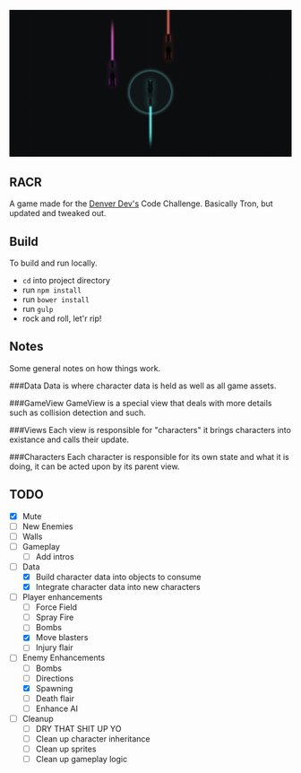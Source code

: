 ![](public/images/splash.jpg)

## RACR
A game made for the [Denver Dev's](http://denverdevs.com) Code Challenge. Basically Tron, but updated and tweaked out.

## Build
To build and run locally.
- `cd` into project directory
- run `npm install`
- run `bower install`
- run `gulp`
- rock and roll, let'r rip!

## Notes
Some general notes on how things work.

###Data
Data is where character data is held as well as all game assets.

###GameView
GameView is a special view that deals with more details such as collision detection and such.

###Views
Each view is responsible for "characters" it brings characters into existance and calls their update.

###Characters
Each character is responsible for its own state and what it is doing, it can be acted upon by its parent view.

## TODO
- [x] Mute
- [ ] New Enemies
- [ ] Walls
- [ ] Gameplay
	- [ ] Add intros
- [ ] Data
	- [x] Build character data into objects to consume
	- [x] Integrate character data into new characters
- [ ] Player enhancements
	- [ ] Force Field
	- [ ] Spray Fire
	- [ ] Bombs
	- [x] Move blasters
	- [ ] Injury flair
- [ ] Enemy Enhancements
	- [ ] Bombs
	- [ ] Directions
	- [x] Spawning
	- [ ] Death flair
	- [ ] Enhance AI
- [ ] Cleanup
	- [ ] DRY THAT SHIT UP YO
	- [ ] Clean up character inheritance
	- [ ] Clean up sprites
	- [ ] Clean up gameplay logic